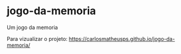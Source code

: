 # jogo-da-memoria
 Um jogo da memoria

Para vizualizar o projeto: https://carlosmatheusps.github.io/jogo-da-memoria/
